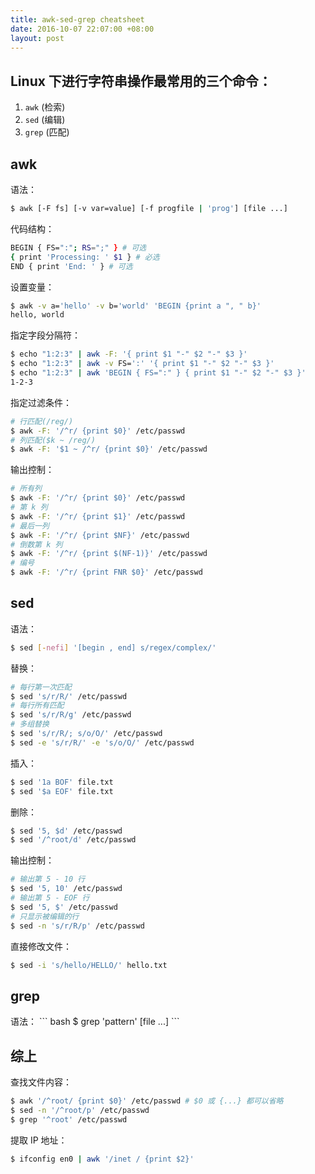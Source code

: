 ```yaml
---
title: awk-sed-grep cheatsheet
date: 2016-10-07 22:07:00 +08:00
layout: post
---
```


## Linux 下进行字符串操作最常用的三个命令：
1. `awk` (检索)
2. `sed` (编辑)
3. `grep` (匹配)

## awk
语法：

``` bash
$ awk [-F fs] [-v var=value] [-f progfile | 'prog'] [file ...]
```

代码结构：
``` bash
BEGIN { FS=":"; RS=";" } # 可选
{ print 'Processing: ' $1 } # 必选
END { print 'End: ' } # 可选
```

设置变量：
``` bash
$ awk -v a='hello' -v b='world' 'BEGIN {print a ", " b}'
hello, world
```

指定字段分隔符：
``` bash
$ echo "1:2:3" | awk -F: '{ print $1 "-" $2 "-" $3 }'
$ echo "1:2:3" | awk -v FS=':' '{ print $1 "-" $2 "-" $3 }'
$ echo "1:2:3" | awk 'BEGIN { FS=":" } { print $1 "-" $2 "-" $3 }'
1-2-3
```

指定过滤条件：
``` bash
# 行匹配(/reg/)
$ awk -F: '/^r/ {print $0}' /etc/passwd
# 列匹配($k ~ /reg/)
$ awk -F: '$1 ~ /^r/ {print $0}' /etc/passwd
```

输出控制：
``` bash
# 所有列
$ awk -F: '/^r/ {print $0}' /etc/passwd
# 第 k 列
$ awk -F: '/^r/ {print $1}' /etc/passwd
# 最后一列
$ awk -F: '/^r/ {print $NF}' /etc/passwd
# 倒数第 k 列
$ awk -F: '/^r/ {print $(NF-1)}' /etc/passwd
# 编号
$ awk -F: '/^r/ {print FNR $0}' /etc/passwd
```

## sed
语法：
``` bash
$ sed [-nefi] '[begin , end] s/regex/complex/'
```

替换：
``` bash
# 每行第一次匹配
$ sed 's/r/R/' /etc/passwd
# 每行所有匹配
$ sed 's/r/R/g' /etc/passwd
# 多组替换
$ sed 's/r/R/; s/o/O/' /etc/passwd
$ sed -e 's/r/R/' -e 's/o/O/' /etc/passwd
```

插入：
``` bash
$ sed '1a BOF' file.txt
$ sed '$a EOF' file.txt
```

删除：
``` bash
$ sed '5, $d' /etc/passwd
$ sed '/^root/d' /etc/passwd
```

输出控制：
``` bash
# 输出第 5 - 10 行
$ sed '5, 10' /etc/passwd
# 输出第 5 - EOF 行
$ sed '5, $' /etc/passwd
# 只显示被编辑的行
$ sed -n 's/r/R/p' /etc/passwd
```

 直接修改文件：
``` bash
$ sed -i 's/hello/HELLO/' hello.txt
```

<h2 id="grep">grep</h2>
语法：
``` bash
$ grep 'pattern' [file ...]
```

## 综上
查找文件内容：
``` bash
$ awk '/^root/ {print $0}' /etc/passwd # $0 或 {...} 都可以省略
$ sed -n '/^root/p' /etc/passwd
$ grep '^root' /etc/passwd
```

提取 IP 地址：
``` bash
$ ifconfig en0 | awk '/inet / {print $2}'
```
